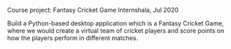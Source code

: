 Course project: Fantasy Cricket Game 
Internshala, Jul 2020

Build a Python-based desktop application which is a Fantasy Cricket Game, where we would create a virtual team of cricket players and score points on how the players perform in different matches.
